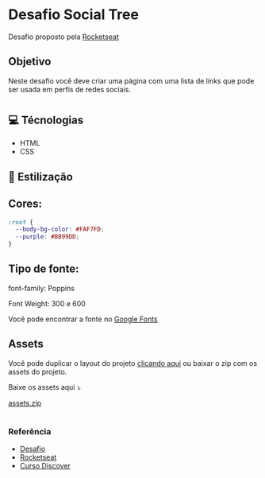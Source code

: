 
# **Desafio Social Tree**

Desafio proposto pela [Rocketseat](https://app.rocketseat.com.br)

## Objetivo

Neste desafio você deve criar uma página com uma lista de links que pode ser usada em perfis de redes sociais.

#

## 💻 **Técnologias**

- HTML
- CSS

## 🎨 **Estilização**

## **Cores:**

```css
:root {
  --body-bg-color: #FAF7FD;
  --purple: #BB99DD;
}
```

## **Tipo de fonte:**

font-family: Poppins 

Font Weight: 300 e 600

Você pode encontrar a fonte no [Google Fonts](https://fonts.google.com/) 

## **Assets**

Você pode duplicar o layout do projeto [clicando aqui](https://www.figma.com/file/yi1ycIyAW8QiGiX9bMFHkU/DD-%2F-Social-links/duplicate) ou baixar o zip com os assets do projeto.

Baixe os assets aqui ⤵️

[assets.zip](https://s3-us-west-2.amazonaws.com/secure.notion-static.com/ec18e2c5-a66d-4ee8-91bd-e6a6f765a2c3/assets.zip)

#

### Referência

 - [Desafio](https://efficient-sloth-d85.notion.site/Desafio-Social-Tree-a4008e467a3248c4b05c97cf78aea44f#3fef286e3cfc4fdd990d90f2c57c5c4e)
 - [Rocketseat](https://app.rocketseat.com.br)
 - [Curso Discover](https://app.rocketseat.com.br/discover)
